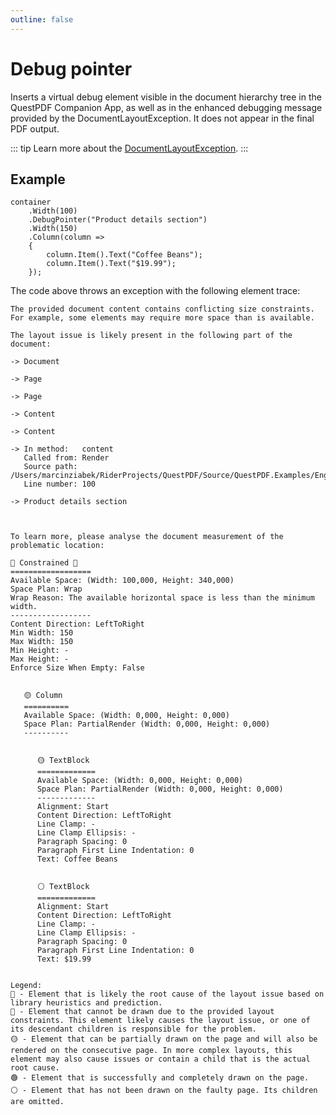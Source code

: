 ```yaml
---
outline: false
---
```



# Debug pointer

Inserts a virtual debug element visible in the document hierarchy tree in the QuestPDF Companion App, as well as in the enhanced debugging message provided by the DocumentLayoutException.
It does not appear in the final PDF output.

<!--@include: tip-debugging.md--> 

::: tip
Learn more about the [DocumentLayoutException](/concepts/exceptions#documentlayoutexception).
:::


## Example

```c#{2-4}
container
    .Width(100)
    .DebugPointer("Product details section")
    .Width(150)
    .Column(column =>
    {
        column.Item().Text("Coffee Beans");
        column.Item().Text("$19.99");
    });
```

The code above throws an exception with the following element trace:

```c#{20}
The provided document content contains conflicting size constraints. For example, some elements may require more space than is available. 

The layout issue is likely present in the following part of the document: 

-> Document

-> Page

-> Page

-> Content

-> Content

-> In method:   content
   Called from: Render
   Source path: /Users/marcinziabek/RiderProjects/QuestPDF/Source/QuestPDF.Examples/Engine/RenderingTest.cs
   Line number: 100

-> Product details section



To learn more, please analyse the document measurement of the problematic location: 

🚨 Constrained 🚨
==================
Available Space: (Width: 100,000, Height: 340,000)
Space Plan: Wrap
Wrap Reason: The available horizontal space is less than the minimum width.
------------------
Content Direction: LeftToRight
Min Width: 150
Max Width: 150
Min Height: -
Max Height: -
Enforce Size When Empty: False


   🟡 Column
   ==========
   Available Space: (Width: 0,000, Height: 0,000)
   Space Plan: PartialRender (Width: 0,000, Height: 0,000)
   ----------


      🟡 TextBlock
      =============
      Available Space: (Width: 0,000, Height: 0,000)
      Space Plan: PartialRender (Width: 0,000, Height: 0,000)
      -------------
      Alignment: Start
      Content Direction: LeftToRight
      Line Clamp: -
      Line Clamp Ellipsis: -
      Paragraph Spacing: 0
      Paragraph First Line Indentation: 0
      Text: Coffee Beans


      ⚪️ TextBlock
      =============
      Alignment: Start
      Content Direction: LeftToRight
      Line Clamp: -
      Line Clamp Ellipsis: -
      Paragraph Spacing: 0
      Paragraph First Line Indentation: 0
      Text: $19.99


Legend: 
🚨 - Element that is likely the root cause of the layout issue based on library heuristics and prediction. 
🔴 - Element that cannot be drawn due to the provided layout constraints. This element likely causes the layout issue, or one of its descendant children is responsible for the problem. 
🟡 - Element that can be partially drawn on the page and will also be rendered on the consecutive page. In more complex layouts, this element may also cause issues or contain a child that is the actual root cause.
🟢 - Element that is successfully and completely drawn on the page.
⚪️ - Element that has not been drawn on the faulty page. Its children are omitted.

```